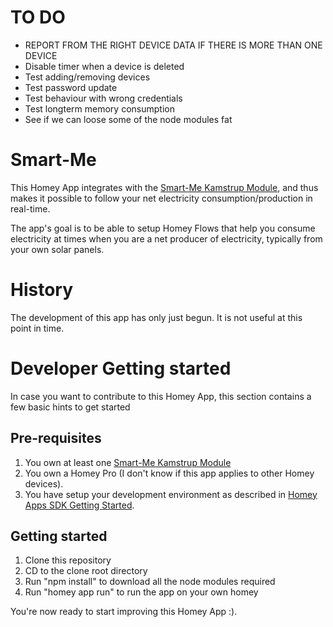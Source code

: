 # TO DO 
- REPORT FROM THE RIGHT DEVICE DATA IF THERE IS MORE THAN ONE DEVICE
- Disable timer when a device is deleted
- Test adding/removing devices
- Test password update
- Test behaviour with wrong credentials
- Test longterm memory consumption
- See if we can loose some of the node modules fat

# Smart-Me

This Homey App integrates with the [Smart-Me Kamstrup Module](https://web.smart-me.com/project/kamstrup-modul/), and thus makes it possible to follow your net electricity consumption/production in real-time.

The app's goal is to be able to setup Homey Flows that help you consume electricity at times when you are a net producer of electricity, typically from your own solar panels.

# History
The development of this app has only just begun. It is not useful at this point in time.

# Developer Getting started
In case you want to contribute to this Homey App, this section contains a few basic hints to get started

## Pre-requisites
1. You own at least one  [Smart-Me Kamstrup Module](https://web.smart-me.com/project/kamstrup-modul/)
1. You own a Homey Pro (I don't know if this app applies to other Homey devices).
1. You have setup your development environment as described in [Homey Apps SDK Getting Started](https://apps.developer.homey.app/the-basics/getting-started).

## Getting started
1. Clone this repository
1. CD to the clone root directory
1. Run "npm install" to download all the node modules required
1. Run "homey app run" to run the app on your own homey

You're now ready to start improving this Homey App :).